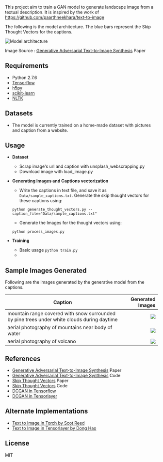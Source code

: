 This project aim to train a GAN model to generate landscape image from a textual description.
It is inspired by the work of https://github.com/paarthneekhara/text-to-image

The following is the model architecture. The blue bars represent the Skip Thought Vectors for the captions.

![Model architecture](http://i.imgur.com/dNl2HkZ.jpg)

Image Source : [Generative Adversarial Text-to-Image Synthesis][2] Paper

## Requirements
- Python 2.7.6
- [Tensorflow][4]
- [h5py][5]
- [scikit-learn][7] 
- [NLTK][8]

## Datasets
- The model is currently trained on a home-made dataset with pictures and caption from a website. 

## Usage
- <b>Dataset</b>
  * Scrap image's url and caption with unsplash_webscrapping.py
  * Download image with load_image.py
      
- <b>Generating Images and Captions vectorization</b>
  * Write the captions in text file, and save it as ```Data/sample_captions.txt```. Generate the skip thought vectors for these captions using:
  ```
  python generate_thought_vectors.py --caption_file="Data/sample_captions.txt"
  ```
  * Generate the Images for the thought vectors using:
  ```
  python process_images.py
  ```
  
- <b>Training</b>
  * Basic usage `python train.py`
  * 

## Sample Images Generated
Following are the images generated by the generative model from the captions.

| Caption        | Generated Images  |
| ------------- | -----:|
| mountain range covered with snow surrounded by pine trees under white clouds during daytime        | ![](https://thumbs2.imgbox.com/55/fc/rO2LaBuA_t.png)   |
| aerial photography of mountains near body of water        | ![](https://thumbs2.imgbox.com/64/a4/CVL36gDW_t.png)   |
| aerial photography of volcano        | ![](https://thumbs2.imgbox.com/22/8a/7EQ1NXh8_t.png)   |


## References
- [Generative Adversarial Text-to-Image Synthesis][2] Paper
- [Generative Adversarial Text-to-Image Synthesis][11] Code
- [Skip Thought Vectors][1] Paper
- [Skip Thought Vectors][12] Code
- [DCGAN in Tensorflow][3]
- [DCGAN in Tensorlayer][15]

## Alternate Implementations
- [Text to Image in Torch by Scot Reed][11]
- [Text to Image in Tensorlayer by Dong Hao][16]

## License
MIT


[1]:http://arxiv.org/abs/1506.06726
[2]:http://arxiv.org/abs/1605.05396
[3]:https://github.com/carpedm20/DCGAN-tensorflow
[4]:https://github.com/tensorflow/tensorflow
[5]:http://www.h5py.org/
[6]:https://github.com/Theano/Theano
[7]:http://scikit-learn.org/stable/index.html
[8]:http://www.nltk.org/
[9]:http://www.robots.ox.ac.uk/~vgg/data/flowers/102/
[10]:https://drive.google.com/file/d/0B0ywwgffWnLLcms2WWJQRFNSWXM/view
[11]:https://github.com/reedscot/icml2016
[12]:https://github.com/ryankiros/skip-thoughts
[13]:https://github.com/ryankiros/skip-thoughts#getting-started
[14]:https://bitbucket.org/paarth_neekhara/texttomimagemodel/raw/74a4bbaeee26fe31e148a54c4f495694680e2c31/latest_model_flowers_temp.ckpt
[15]:https://github.com/zsdonghao/dcgan
[16]:https://github.com/zsdonghao/text-to-image
